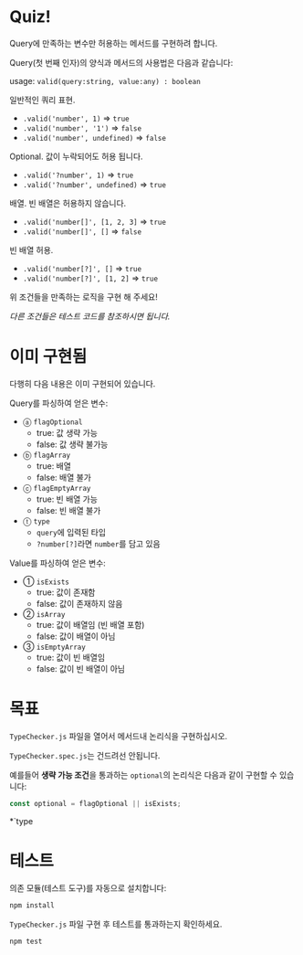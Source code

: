 # Quiz!

Query에 만족하는 변수만 허용하는 메서드를 구현하려 합니다.

Query(첫 번째 인자)의 양식과 메서드의 사용법은 다음과 같습니다:

usage: `valid(query:string, value:any) : boolean`

일반적인 쿼리 표현.

- `.valid('number', 1)` => `true`
- `.valid('number', '1')` => `false`
- `.valid('number', undefined)` => `false`

Optional. 값이 누락되어도 허용 됩니다.

- `.valid('?number', 1)` => `true`
- `.valid('?number', undefined)` => `true`

배열. 빈 배열은 허용하지 않습니다.

- `.valid('number[]', [1, 2, 3]` => `true`
- `.valid('number[]', []` => `false`

빈 배열 허용.

- `.valid('number[?]', []` => `true`
- `.valid('number[?]', [1, 2]` => `true`

위 조건들을 만족하는 로직을 구현 해 주세요!

*다른 조건들은 테스트 코드를 참조하시면 됩니다.*

# 이미 구현됨

다행히 다음 내용은 이미 구현되어 있습니다.

Query를 파싱하여 얻은 변수:

- ⓐ `flagOptional`
    - true: 값 생략 가능
    - false: 값 생략 불가능
- ⓑ `flagArray`
    - true: 배열
    - false: 배열 불가
- ⓒ `flagEmptyArray`
    - true: 빈 배열 가능
    - false: 빈 배열 불가
- ⓣ `type`
    - `query`에 입력된 타입
    - `?number[?]`라면 `number`를 담고 있음

Value를 파싱하여 얻은 변수:

- ① `isExists`
    - true: 값이 존재함
    - false: 값이 존재하지 않음
- ② `isArray`
    - true: 값이 배열임 (빈 배열 포함)
    - false: 값이 배열이 아님
- ③ `isEmptyArray`
    - true: 값이 빈 배열임
    - false: 값이 빈 배열이 아님

# 목표

`TypeChecker.js` 파일을 열어서 메서드내 논리식을 구현하십시오.

`TypeChecker.spec.js`는 건드려선 안됩니다.

예를들어 **생략 가능 조건**을 통과하는 `optional`의 논리식은 다음과 같이 구현할 수 있습니다:

```javascript
const optional = flagOptional || isExists;
```

*`type

# 테스트

의존 모듈(테스트 도구)를 자동으로 설치합니다:

```bash
npm install
```

`TypeChecker.js` 파일 구현 후 테스트를 통과하는지 확인하세요.

```bash
npm test
```
